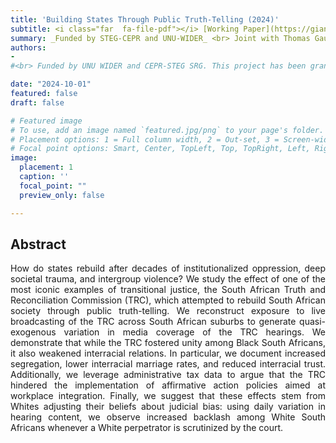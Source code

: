 ```yaml
---
title: 'Building States Through Public Truth-Telling (2024)'
subtitle: <i class="far  fa-file-pdf"></i> [Working Paper](https://gianlucarusso.github.io/TRC_GHR_Oct24.pdf) <br> Joint with Thomas Gautier and Daniela Horta-Saenz
summary: _Funded by STEG-CEPR and UNU-WIDER_ <br> Joint with Thomas Gautier and Daniela Horta-Saenz <br> <i class="far  fa-file-pdf"></i> [Working Paper](https://gianlucarusso.github.io/TRC_GHR_Oct24.pdf) 
authors:
-
#<br> Funded by UNU WIDER and CEPR-STEG SRG. This project has been granted access to anonymised tax data from the South African National Treasury.

date: "2024-10-01"
featured: false
draft: false

# Featured image
# To use, add an image named `featured.jpg/png` to your page's folder.
# Placement options: 1 = Full column width, 2 = Out-set, 3 = Screen-width
# Focal point options: Smart, Center, TopLeft, Top, TopRight, Left, Right, BottomLeft, Bottom, BottomRight
image:
  placement: 1
  caption: ''
  focal_point: ""
  preview_only: false

---
```


## Abstract

<p align="justify">  How do states rebuild after decades of institutionalized oppression, deep societal
trauma, and intergroup violence? We study the effect of one of the most iconic examples of transitional justice, the South African Truth and Reconciliation Commission (TRC), which attempted to rebuild South African society through public truth-telling. We reconstruct exposure to live broadcasting of the TRC across South African suburbs to generate quasi-exogenous variation in media coverage of the TRC hearings. We demonstrate that while the TRC fostered unity among Black South Africans, it also weakened interracial relations. In particular, we document increased segregation, lower interracial marriage rates, and reduced interracial trust. Additionally, we leverage administrative tax data to argue that the TRC hindered the implementation of affirmative action policies aimed at workplace integration. Finally, we suggest that these effects stem from Whites adjusting their beliefs about judicial bias: using daily variation in hearing content, we observe increased backlash among White South Africans whenever a White perpetrator is scrutinized by the court.